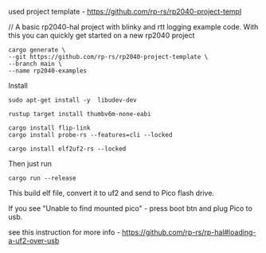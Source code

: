 
used project template - https://github.com/rp-rs/rp2040-project-templ


// A basic rp2040-hal project with blinky and rtt logging example code. With this you can quickly get started on a new rp2040 project  

    cargo generate \
    --git https://github.com/rp-rs/rp2040-project-template \
    --branch main \
    --name rp2040-examples
            
Install

    sudo apt-get install -y  libudev-dev

    rustup target install thumbv6m-none-eabi

    cargo install flip-link
    cargo install probe-rs --features=cli --locked

    cargo install elf2uf2-rs --locked

Then just run 

    cargo run --release
    
This build elf file, convert it to uf2 and send to Pico flash drive.

If you see "Unable to find mounted pico" - press boot btn and plug Pico to usb.

see this instruction for more info - https://github.com/rp-rs/rp-hal#loading-a-uf2-over-usb


